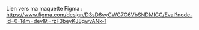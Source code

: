 Lien vers ma maquette Figma : https://www.figma.com/design/D3sD6vyCWG7G6VbSNDMlCC/Eval?node-id=0-1&m=dev&t=rzF3beyKJ8gwvANk-1
